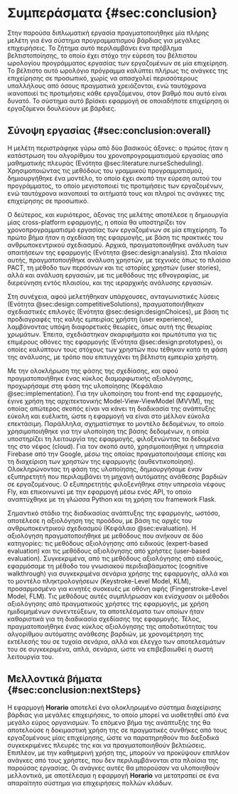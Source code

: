# Συμπεράσματα {#sec:conclusion}

Στην παρούσα διπλωματική εργασία πραγματοποιήθηκε μία πλήρης μελέτη για ένα σύστημα προγραμματισμού βάρδιας για μεγάλες επιχειρήσεις. Το ζήτημα αυτό περιλαμβάνει ένα πρόβλημα βελτιστοποίησης, το οποίο έχει στόχο την εύρεση του βέλτιστου ωρολογίου προγράμματος εργασίας των εργαζομένων σε μία επιχείρηση. Το βέλτιστο αυτό ωρολόγιο πρόγραμμα καλύπτει πλήρως τις ανάγκες της επιχείρησης σε προσωπικό, χωρίς να απασχολεί περισσότερους υπαλλήλους από όσους πραγματικά χρειάζονται, ενώ ταυτόχρονα ικανοποιεί τις προτιμήσεις κάθε εργαζόμενου, στον βαθμό που αυτό είναι δυνατό. Το σύστημα αυτό βρίσκει εφαρμογή σε οποιαδήποτε επιχείρηση οι εργαζόμενοι δουλεύουν με βάρδιες.

## Σύνοψη εργασίας {#sec:conclusion:overall}

Η μελέτη περιστράφηκε γύρω από δύο βασικούς άξονες: ο πρώτος ήταν η κατάστρωση του αλγορίθμου του χρονοπρογραμματισμού εργασίας από μαθηματικής πλευράς (Ενότητα @sec:literature:nurseScheduling). Χρησιμοποιώντας τις μεθόδους του γραμμικού προγραμματισμού, δημιουργήθηκε ένα μοντέλο, το οποίο έχει σκοπό την εύρεση αυτού του προγράμματος, το οποίο μεγιστοποιεί τις προτιμήσεις των εργαζομένων, ενώ ταυτόχρονα ικανοποιεί τα αιτήματά τους και πληροί τις ανάγκες της επιχείρησης σε προσωπικό.

Ο δεύτερος, και κυριότερος, άξονας της μελέτης αποτέλεσε η δημιουργία μίας cross-platform εφαρμογής, η οποία θα υποστηρίζει τον χρονοπρογραμματισμό εργασίας των εργαζομένων σε μία επιχείρηση. Το πρώτο βήμα ήταν η σχεδίαση της εφαρμογής, με βάση τις πρακτικές του ανθρωποκεντρικού σχεδιασμού. Αρχικά, πραγματοποιήθηκε ανάλυση των απαιτήσεων της εφαρμογής (Ενότητα @sec:design:analysis). Στα πλαίσια αυτής, πραγματοποιήθηκε ανάλυση χρηστών, με τεχνικές όπως το πλαίσιο PACT, τη μέθοδο των περσόνων και τις ιστορίες χρηστών (user stories), αλλά και ανάλυση εργασιών, με τις μεθόδους της εθνογραφίας, με διερεύνηση εντός πλαισίου, και της ιεραρχικής ανάλυσης εργασιών.

Στη συνέχεια, αφού μελετήθηκαν υπάρχουσες, ανταγωνιστικές λύσεις (Ενότητα @sec:design:competitiveSolutions), πραγματοποιήθηκαν σχεδιαστικές επιλογές (Ενότητα @sec:design:designChoices), με βάση τις προδιαγραφές της καλής εμπειρίας χρήστη (user experience), λαμβάνοντας υπόψη διαφορετικές θεωρίες, όπως αυτή της θεωρίας χρωμάτων. Έπειτα, σχεδιάστηκαν σκαριφήματα και πρωτότυπα για τις επιμέρους οθόνες της εφαρμογής (Ενότητα @sec:design:prototypes), οι οποίες καλύπτουν τους στόχους των χρηστών που τέθηκαν κατά τη φάση της ανάλυσης, με τρόπο που επιτυγχάνει τη βέλτιστη εμπειρία χρήστη.

Με την ολοκλήρωση της φάσης της σχεδίασης, και αφού πραγματοποιήθηκε ένας κύκλος διαμορφωτικής αξιολόγησης, προχωρήσαμε στη φάση της υλοποίησης (Κεφάλαιο @sec:implementation). Για την υλοποίηση του front-end της εφαρμογής, έγινε χρήση της αρχιτεκτονικής Model-View-ViewModel (MVVM), της οποίας απώτερος σκοπός είναι να κάνει τη διαδικασία της ανάπτυξης εύκολη και ευέλικτη, ώστε η εφαρμογή να είναι στο μέλλον εύκολα επεκτάσιμη. Παράλληλα, σχηματίστηκε το μοντέλο δεδομένων, το οποίο χρησιμοποιήθηκε για την υλοποίηση της βάσης δεδομένων, η οποία υποστηρίζει τη λειτουργία της εφαρμογής, φιλοξενώντας τα δεδομένα της στο νέφος (cloud). Για τον σκοπό αυτό, χρησιμοποιήθηκε η υπηρεσία Firebase από την Google, μέσω της οποίας πραγματοποιήσαμε επίσης και τη διαχείριση των χρηστών της εφαρμογής (αυθεντικοποίηση). Ολοκληρώνοντας τη φάση της υλοποίησης, δημιουργήσαμε έναν εξυπηρετητή που περιλαμβάνει τη μηχανή αυτόματης ανάθεσης βαρδιών σε εργαζομένους. Ο εξυπηρετητής φιλοξενήθηκε στην υπηρεσία νέφους Fly, και επικοινωνεί με την εφαρμογή μέσω ενός API, το οποίο αναπτύχθηκε με τη γλώσσα Python και τη χρήση του framework Flask.

Σημαντικό στάδιο της διαδικασίας ανάπτυξης της εφαρμογής, ωστόσο, αποτέλεσε η αξιολόγηση της προόδου, με βάση τις αρχές του ανθρωποκεντρικού σχεδιασμού (Κεφάλαιο @sec:evaluation). Η αξιολόγηση πραγματοποιήθηκε με μεθόδους που ανήκουν σε δύο κατηγορίες: τις μεθόδους αξιολόγησης από ειδικούς (expert-based evaluation) και τις μεθόδους αξιολόγησης από χρήστες (user-based evaluation). Συγκεκριμένα, από τις μεθόδους αξιολόγησης από ειδικούς, εφαρμόσαμε τη μέθοδο του γνωσιακού περιδιαβάσματος (cognitive walkthrough) για συγκεκριμένα σενάρια χρήσης της εφαρμογής, αλλά και το μοντέλο πληκτρολογήσεων (Keystroke-Level Model, KLM), προσαρμοσμένο για κινητές συσκευές με οθόνη αφής (Fingerstroke-Level Model, FLM). Τις μεθόδους αυτές συμπλήρωσαν και ενίσχυσαν οι μέθοδοι αξιολόγησης από πραγματικούς χρήστες της εφαρμογής, με χρήση ημιδομημένων συνεντεύξεων, τα αποτελέσματα των οποίων ήταν καθοριστικά για τη διαδικασία σχεδίασης της εφαρμογής. Τέλος, πραγματοποιήθηκε ένας κύκλος αξιολόγησης της αποδοτικότητας του αλγορίθμου αυτόματης ανάθεσης βαρδιών, με χρονομέτρηση της εκτέλεσής του σε τυχαία σενάρια, αλλά και έλεγχο των αποτελεσμάτων του σε συγκεκριμένα, απλά, σενάρια, ώστε να επιβεβαιωθεί η σωστή λειτουργία του.

## Μελλοντικά βήματα {#sec:conclusion:nextSteps}

Η εφαρμογή **Horario** αποτελεί ένα ολοκληρωμένο σύστημα διαχείρισης βάρδιας για μεγάλες επιχειρήσεις, το οποίο μπορεί να υιοθετηθεί από ένα μεγάλο εύρος οργανισμών. Το επόμενο βήμα της ανάπτυξής της θα αποτελούσε η δοκιμαστική χρήση της σε πραγματικές συνθήκες από τους εργαζομένους μίας επιχείρησης, ώστε να παρατηρηθούν πιο διεξοδικά συγκεκριμένες πλευρές της και να πραγματοποιηθούν βελτιώσεις. Επιπλέον, με την καθημερινή χρήση της, μπορούν να προκύψουν επιπλέον ανάγκες από τους χρήστες, που δεν περιλαμβάνονται στα πλαίσια της παρούσας εργασίας. Οι ανάγκες αυτές θα μπορούσαν να υλοποιηθούν μελλοντικά, με αποτέλεσμα η εφαρμογή **Horario** να μετατραπεί σε ένα απαραίτητο σύστημα για επιχειρήσεις πολλών κλάδων.

